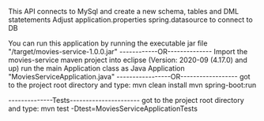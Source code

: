 This API connects to MySql and create a new schema, tables and DML statetements
Adjust application.properties spring.datasource to connect to DB

You can run this application by running the executable jar file "/target/movies-service-1.0.0.jar"
------------OR--------------
Import the movies-service maven project into eclipse (Version: 2020-09 (4.17.0) and up)
run the main Application class as Java Application "MoviesServiceApplication.java"
-----------------OR------------------
got to the project root directory and type:
mvn clean install
mvn spring-boot:run

--------------Tests----------------------
got to the project root directory and type:
mvn test -Dtest=MoviesServiceApplicationTests
